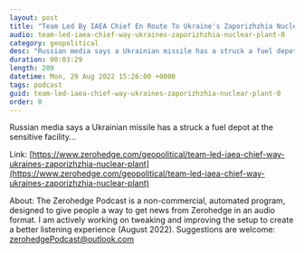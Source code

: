 ```yaml
---
layout: post
title: "Team Led By IAEA Chief En Route To Ukraine's Zaporizhzhia Nuclear Plant"
audio: team-led-iaea-chief-way-ukraines-zaporizhzhia-nuclear-plant-0
category: geopolitical
desc: "Russian media says a Ukrainian missile has a struck a fuel depot at the sensitive facility..."
duration: 00:03:29
length: 209
datetime: Mon, 29 Aug 2022 15:26:00 +0000
tags: podcast
guid: team-led-iaea-chief-way-ukraines-zaporizhzhia-nuclear-plant-0
order: 0
---
```

Russian media says a Ukrainian missile has a struck a fuel depot at the sensitive facility...

Link: [https://www.zerohedge.com/geopolitical/team-led-iaea-chief-way-ukraines-zaporizhzhia-nuclear-plant](https://www.zerohedge.com/geopolitical/team-led-iaea-chief-way-ukraines-zaporizhzhia-nuclear-plant)

About: The Zerohedge Podcast is a non-commercial, automated program, designed to give people a way to get news from Zerohedge in an audio format.  I am actively working on tweaking and improving the setup to create a better listening experience (August 2022).  Suggestions are welcome: [zerohedgePodcast@outlook.com](mailto:zerohedgePodcast@outlook.com)